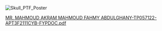 ![Skull_PTF_Poster](https://user-images.githubusercontent.com/70053073/193463649-2c591b13-a537-4533-b84a-c686426c5814.png)


[MR. MAHMOUD AKRAM MAHMOUD FAHMY ABDULGHANY-TP057122-APT3F2111CYB-FYPDOC.pdf](https://github.com/ReTnUh-J/Skull-PTF/files/9692932/MR.MAHMOUD.AKRAM.MAHMOUD.FAHMY.ABDULGHANY-TP057122-APT3F2111CYB-FYPDOC.pdf)
